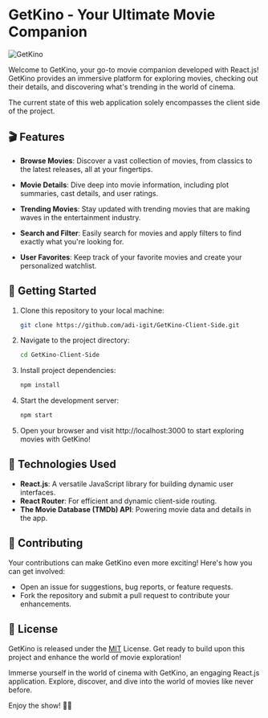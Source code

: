 # GetKino - Your Ultimate Movie Companion

![GetKino](https://res.cloudinary.com/dd40wbf0z/image/upload/v1692417279/3_sjvp7u.png)

Welcome to GetKino, your go-to movie companion developed with React.js! GetKino provides an immersive platform for exploring movies, checking out their details, and discovering what's trending in the world of cinema.

The current state of this web application solely encompasses the client side of the project.

## 🎬 Features

- **Browse Movies**: Discover a vast collection of movies, from classics to the latest releases, all at your fingertips.

- **Movie Details**: Dive deep into movie information, including plot summaries, cast details, and user ratings.

- **Trending Movies**: Stay updated with trending movies that are making waves in the entertainment industry.

- **Search and Filter**: Easily search for movies and apply filters to find exactly what you're looking for.

- **User Favorites**: Keep track of your favorite movies and create your personalized watchlist.

## 🚀 Getting Started

1. Clone this repository to your local machine:

   ```bash
   git clone https://github.com/adi-igit/GetKino-Client-Side.git
   ```

2. Navigate to the project directory:
   ```bash
   cd GetKino-Client-Side
   ```
   
3. Install project dependencies:
   ```bash
   npm install
   ```
   
4. Start the development server:
   ```bash
   npm start
   ```

5. Open your browser and visit http://localhost:3000 to start exploring movies with GetKino!

## 🎥 Technologies Used

* **React.js**: A versatile JavaScript library for building dynamic user interfaces.
* **React Router**: For efficient and dynamic client-side routing.
* **The Movie Database (TMDb) API**: Powering movie data and details in the app.

## 🍿 Contributing

Your contributions can make GetKino even more exciting! Here's how you can get involved:

* Open an issue for suggestions, bug reports, or feature requests.
* Fork the repository and submit a pull request to contribute your enhancements.

## 📜 License

GetKino is released under the [MIT](https://github.com/adi-igit/GetKino-Client-Side/blob/main/LICENCE.md) License. Get ready to build upon this project and enhance the world of movie exploration!

Immerse yourself in the world of cinema with GetKino, an engaging React.js application. Explore, discover, and dive into the world of movies like never before.

Enjoy the show! 🎥🍿
